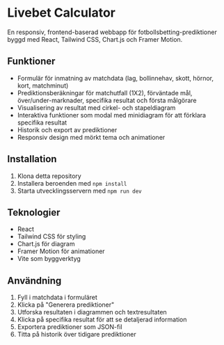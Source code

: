 # Livebet Calculator

En responsiv, frontend-baserad webbapp för fotbollsbetting-prediktioner byggd med React, Tailwind CSS, Chart.js och Framer Motion.

## Funktioner

- Formulär för inmatning av matchdata (lag, bollinnehav, skott, hörnor, kort, matchminut)
- Prediktionsberäkningar för matchutfall (1X2), förväntade mål, över/under-marknader, specifika resultat och första målgörare
- Visualisering av resultat med cirkel- och stapeldiagram
- Interaktiva funktioner som modal med minidiagram för att förklara specifika resultat
- Historik och export av prediktioner
- Responsiv design med mörkt tema och animationer

## Installation

1. Klona detta repository
2. Installera beroenden med `npm install`
3. Starta utvecklingsservern med `npm run dev`

## Teknologier

- React
- Tailwind CSS för styling
- Chart.js för diagram
- Framer Motion för animationer
- Vite som byggverktyg

## Användning

1. Fyll i matchdata i formuläret
2. Klicka på "Generera prediktioner"
3. Utforska resultaten i diagrammen och textresultaten
4. Klicka på specifika resultat för att se detaljerad information
5. Exportera prediktioner som JSON-fil
6. Titta på historik över tidigare prediktioner
